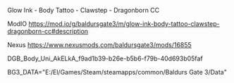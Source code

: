 Glow Ink - Body Tattoo - Clawstep - Dragonborn CC

ModIO https://mod.io/g/baldursgate3/m/glow-ink-body-tattoo-clawstep-dragonborn-cc#description

Nexus https://www.nexusmods.com/baldursgate3/mods/16855

DGB_Body_Uni_AkELkA_f9ad1b39-b26e-b5b6-f79b-40d693b05faf

BG3_DATA="E:/El/Games/Steam/steamapps/common/Baldurs Gate 3/Data"
